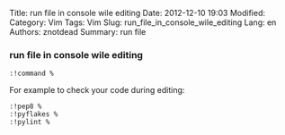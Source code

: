 Title: run file in console wile editing
Date: 2012-12-10 19:03
Modified: 
Category: Vim
Tags: Vim
Slug: run_file_in_console_wile_editing
Lang: en
Authors: znotdead
Summary: run file

### run file in console wile editing
```
:!command %
```
For example to check your code during editing:
```
:!pep8 %
:!pyflakes %
:!pylint %
```
